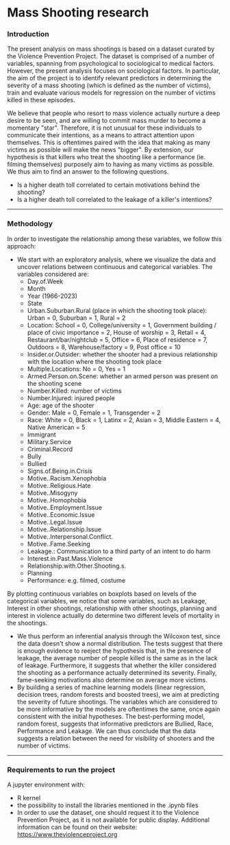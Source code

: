 # Mass Shooting research

### Introduction ###

The present analysis on mass shootings is based on a dataset curated by the Violence Prevention Project. The dataset is comprised of a number of variables, spanning from psychological to sociological to medical factors. However, the present analysis focuses on sociological factors. In particular, the aim of the project is to identify relevant predictors in determining the severity of a mass shooting (which is defined as the number of victims), train and evaluate various models for regression on the number of victims killed in these episodes.

We believe that people who resort to mass violence actually nurture a deep desire to be seen, and are willing to commit mass murder to become a momentary "star". Therefore, it is not unusual for these individuals to communicate their intentions, as a means to attract attention upon themselves. This is oftentimes paired with the idea that making as many victims as possible will make the news "bigger". By extension, our hypothesis is that killers who treat the shooting like a performance (ie. filming themselves) purposely aim to having as many victims as possible.
We thus aim to find an answer to the following questions.
- Is a higher death toll correlated to certain motivations behind the shooting?
- Is a higher death toll correlated to the leakage of a killer's intentions?

---

### Methodology ###

In order to investigate the relationship among these variables, we follow this approach:
- We start with an exploratory analysis, where we visualize the data and uncover relations between continuous and categorical variables.
The variables considered are:
  - Day.of.Week
  - Month
  - Year (1966-2023)
  - State
  - Urban.Suburban.Rural (place in which the shooting took place): Urban = 0, Suburban = 1, Rural = 2
  - Location: School = 0, College/university = 1,	Government building / place of civic importance = 2,	House of worship = 3,	Retail = 4,	Restaurant/bar/nightclub = 5,	Office = 6,	    Place of residence = 7,	Outdoors = 8,	Warehouse/factory = 9,	Post office = 10
  - Insider.or.Outsider: whether the shooter had a previous relationship with the location where the shooting took place
  - Multiple.Locations: No = 0, Yes = 1
  - Armed.Person.on.Scene: whether an armed person was present on the shooting scene
  - Number.Killed: number of victims
  - Number.Injured: injured people
  - Age: age of the shooter
  - Gender: Male = 0,	Female = 1,	Transgender = 2
  - Race: White = 0,	Black = 1,	Latinx = 2,	Asian = 3,	Middle Eastern = 4,	Native American = 5
  - Immigrant
  - Military.Service
  - Criminal.Record
  - Bully
  - Bullied
  - Signs.of.Being.in.Crisis
  - Motive..Racism.Xenophobia
  - Motive..Religious.Hate
  - Motive..Misogyny
  - Motive..Homophobia
  - Motive..Employment.Issue
  - Motive..Economic.Issue
  - Motive..Legal.Issue
  - Motive..Relationship.Issue
  - Motive..Interpersonal.Conflict.
  - Motive..Fame.Seeking
  - Leakage.: Communication to a third party of an intent to do harm
  - Interest.in.Past.Mass.Violence
  - Relationship.with.Other.Shooting.s.
  - Planning
  - Performance: e.g. filmed, costume
 
By plotting continuous variables on boxplots based on levels of the categorical variables, we notice that some variables, such as Leakage, Interest in other shootings, relationship with other shootings, planning and interest in violence actually do determine two different levels of mortality in the shootings.

- We thus perform an inferential analysis through the Wilcoxon test, since the data doesn't show a normal distribution. The tests suggest that there is enough evidence to reeject the hypothesis that, in the presence of leakage, the average number of people killed is the same as in the lack of leakage. Furthermore, it suggests that whether the killer considered the shooting as a performance actually determined its severity. Finally, fame-seeking motivations also determine on average more victims.
- By building a series of machine learning models (linear regression, decision trees, random forests and boosted trees), we aim at predicting the severity of future shootings. The variables which are considered to be more informative by the models are oftentimes the same, once again consistent with the initial hypotheses. The best-performing model, random forest, suggests that informative predictors are Bullied, Race, Performance and Leakage.
We can thus conclude that the data suggests a relation between the need for visibility of shooters and the number of victims.

---

### Requirements to run the project ###
A jupyter environment with:

- R kernel
- the possibility to install the libraries mentioned in the .ipynb files
- In order to use the dataset, one should request it to the Violence Prevention Project, as it is not available for public display. Additional information can be found on their website: https://www.theviolenceproject.org
  
